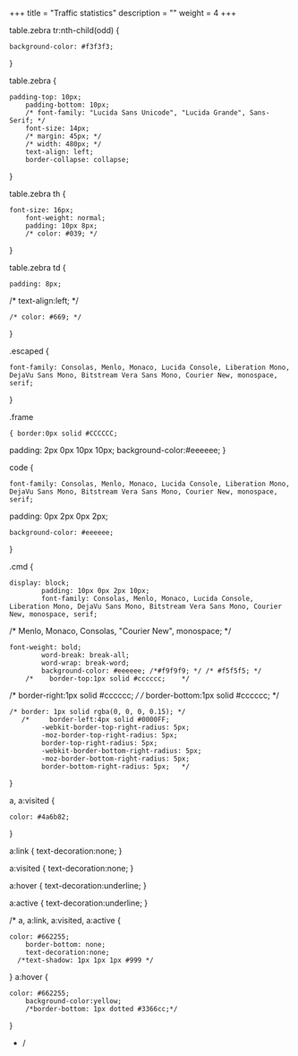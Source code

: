 
+++
title = "Traffic statistics"
description = ""
weight = 4
+++


table.zebra tr:nth-child(odd) { 

    background-color: #f3f3f3;
    

} 

table.zebra { 

    padding-top: 10px;
        padding-bottom: 10px;
    	/* font-family: "Lucida Sans Unicode", "Lucida Grande", Sans-Serif; */
    	font-size: 14px;
    	/* margin: 45px; */
    	/* width: 480px; */
    	text-align: left;
    	border-collapse: collapse;
    

} 

table.zebra th { 

    font-size: 16px;
    	font-weight: normal;
    	padding: 10px 8px;
    	/* color: #039; */
    

} 

table.zebra td { 

    padding: 8px;
    

/* text-align:left; */ 

    /* color: #669; */
    

} 

.escaped { 

    font-family: Consolas, Menlo, Monaco, Lucida Console, Liberation Mono, DejaVu Sans Mono, Bitstream Vera Sans Mono, Courier New, monospace, serif;
    

} 

.frame 

    { border:0px solid #CCCCCC; 
    

padding: 2px 0px 10px 10px; background-color:#eeeeee; } 

code { 

    font-family: Consolas, Menlo, Monaco, Lucida Console, Liberation Mono, DejaVu Sans Mono, Bitstream Vera Sans Mono, Courier New, monospace, serif;
    

padding: 0px 2px 0px 2px; 

    background-color: #eeeeee;
    

} 

.cmd { 

    display: block;                                                                                                                                                                      
            padding: 10px 0px 2px 10px;                                                                                                                                                           
            font-family: Consolas, Menlo, Monaco, Lucida Console, Liberation Mono, DejaVu Sans Mono, Bitstream Vera Sans Mono, Courier New, monospace, serif;
    

/* Menlo, Monaco, Consolas, "Courier New", monospace; */ 



    font-weight: bold;                                                                                                                                                                   
            word-break: break-all;                                                                                                                                                               
            word-wrap: break-word;                                                                                                                                                               
            background-color: #eeeeee; /*#f9f9f9; */ /* #f5f5f5; */  
        /*    border-top:1px solid #cccccc;    */
    

/* border-right:1px solid #cccccc; */ /* border-bottom:1px solid #cccccc; */ 

    /* border: 1px solid rgba(0, 0, 0, 0.15); */                                                                                                                                             
       /*     border-left:4px solid #0000FF;                                                                                                                                                       
            -webkit-border-top-right-radius: 5px;                                                                                                                                                
            -moz-border-top-right-radius: 5px;                                                                                                                                                   
            border-top-right-radius: 5px;                                                                                                                                                        
            -webkit-border-bottom-right-radius: 5px;                                                                                                                                             
            -moz-border-bottom-right-radius: 5px;                                                                                                                                                
            border-bottom-right-radius: 5px;   */                                                                                                                                                  
    

} 

a, a:visited { 

    color: #4a6b82;
    

} 

a:link { text-decoration:none; } 

a:visited { text-decoration:none; } 

a:hover { text-decoration:underline; } 

a:active { text-decoration:underline; } 

/* a, a:link, a:visited, a:active { 

    color: #662255; 
    	border-bottom: none;
    	text-decoration:none;
      /*text-shadow: 1px 1px 1px #999 */
    

} a:hover { 

    color: #662255;
    	background-color:yellow;
    	/*border-bottom: 1px dotted #3366cc;*/
    

} 

*   /